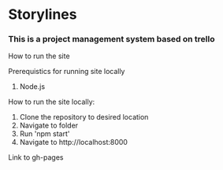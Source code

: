 # Storylines

### This is a project management system based on trello
	
How to run the site

Prerequistics for running site locally
1.	Node.js

How to run the site locally:
1.	Clone the repository to desired location
2.	Navigate to folder
3.	Run 'npm start'
4.	Navigate to http://localhost:8000 

Link to gh-pages
